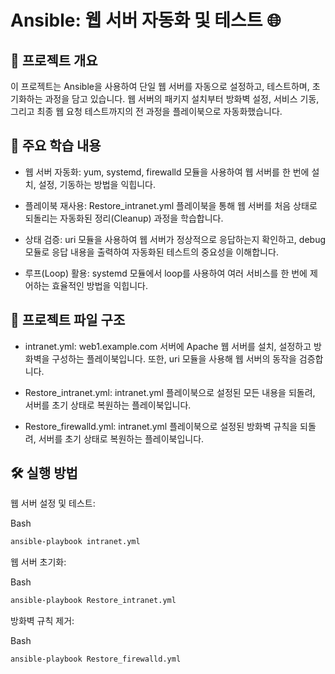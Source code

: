 # Ansible: 웹 서버 자동화 및 테스트 🌐
## 📖 프로젝트 개요
이 프로젝트는 Ansible을 사용하여 단일 웹 서버를 자동으로 설정하고, 테스트하며, 초기화하는 과정을 담고 있습니다. 웹 서버의 패키지 설치부터 방화벽 설정, 서비스 기동, 그리고 최종 웹 요청 테스트까지의 전 과정을 플레이북으로 자동화했습니다.

## 🚀 주요 학습 내용
+ 웹 서버 자동화: yum, systemd, firewalld 모듈을 사용하여 웹 서버를 한 번에 설치, 설정, 기동하는 방법을 익힙니다.

+ 플레이북 재사용: Restore_intranet.yml 플레이북을 통해 웹 서버를 처음 상태로 되돌리는 자동화된 정리(Cleanup) 과정을 학습합니다.

+ 상태 검증: uri 모듈을 사용하여 웹 서버가 정상적으로 응답하는지 확인하고, debug 모듈로 응답 내용을 출력하여 자동화된 테스트의 중요성을 이해합니다.

+ 루프(Loop) 활용: systemd 모듈에서 loop를 사용하여 여러 서비스를 한 번에 제어하는 효율적인 방법을 익힙니다.

## 📂 프로젝트 파일 구조
+ intranet.yml: web1.example.com 서버에 Apache 웹 서버를 설치, 설정하고 방화벽을 구성하는 플레이북입니다. 또한, uri 모듈을 사용해 웹 서버의 동작을 검증합니다.

+ Restore_intranet.yml: intranet.yml 플레이북으로 설정된 모든 내용을 되돌려, 서버를 초기 상태로 복원하는 플레이북입니다.

+ Restore_firewalld.yml: intranet.yml 플레이북으로 설정된 방화벽 규칙을 되돌려, 서버를 초기 상태로 복원하는 플레이북입니다.

## 🛠️ 실행 방법
웹 서버 설정 및 테스트:

Bash
```bash
ansible-playbook intranet.yml
```
웹 서버 초기화:

Bash
```bash
ansible-playbook Restore_intranet.yml
```
방화벽 규칙 제거:

Bash
```bash
ansible-playbook Restore_firewalld.yml
```
